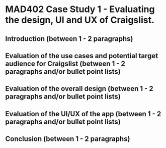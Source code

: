 # MAD402 Case Study 1 - Evaluating the design, UI and UX of Craigslist.


## Introduction (between 1 - 2 paragraphs)


## Evaluation of the use cases and potential target audience for Craigslist (between 1 - 2 paragraphs and/or bullet point lists)


## Evaluation of the overall design (between 1 - 2 paragraphs and/or bullet point lists)


## Evaluation of the UI/UX of the app (between 1 - 2 paragraphs and/or bullet point lists)


## Conclusion (between 1 - 2 paragraphs)
